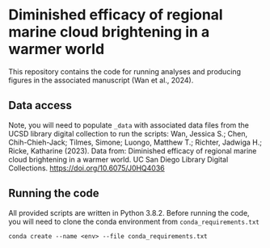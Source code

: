 # Diminished efficacy of regional marine cloud brightening in a warmer world
This repository contains the code for running analyses and producing figures in the associated manuscript (Wan et al., 2024). 

## Data access
Note, you will need to populate `_data` with associated data files from the UCSD library digital collection to run the scripts:
Wan, Jessica S.; Chen, Chih-Chieh-Jack; Tilmes, Simone; Luongo, Matthew T.; Richter, Jadwiga H.; Ricke, Katharine (2023). Data from: Diminished efficacy of regional marine cloud brightening in a warmer world. UC San Diego Library Digital Collections. https://doi.org/10.6075/J0HQ4036

## Running the code
All provided scripts are written in Python 3.8.2. Before running the code, you will need to clone the conda environment from `conda_requirements.txt`
```
conda create --name <env> --file conda_requirements.txt
```


